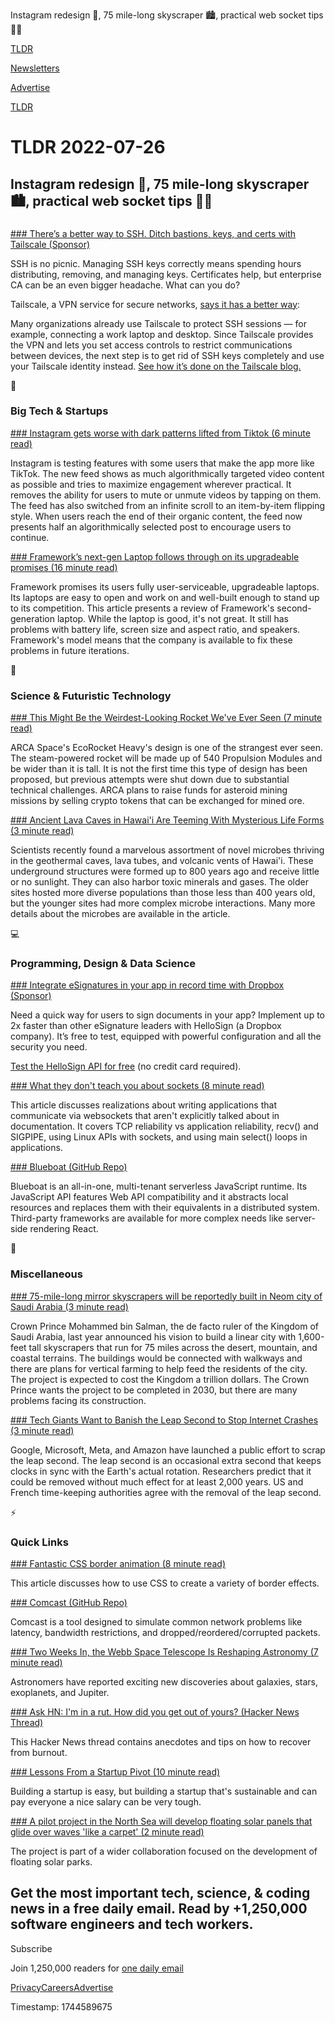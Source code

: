 Instagram redesign 📱, 75 mile-long skyscraper 🏙️, practical web socket tips 👨‍💻

[TLDR](/)

[Newsletters](/newsletters)

[Advertise](https://advertise.tldr.tech/)

[TLDR](/)

# TLDR 2022-07-26

## Instagram redesign 📱, 75 mile-long skyscraper 🏙️, practical web socket tips 👨‍💻

### 

[### There’s a better way to SSH. Ditch bastions, keys, and certs with Tailscale (Sponsor)](https://tailscale.com/blog/tailscale-ssh/?utm_source=tldr&amp;utm_medium=email&amp;utm_campaign=2022-07-26&amp;utm_term=ssh)

SSH is no picnic. Managing SSH keys correctly means spending hours distributing, removing, and managing keys. Certificates help, but enterprise CA can be an even bigger headache. What can you do?

Tailscale, a VPN service for secure networks, [says it has a better way](https://tailscale.com/blog/tailscale-ssh/?utm_source=tldr&utm_medium=email&utm_campaign=2022-07-26&utm_term=SSH):

Many organizations already use Tailscale to protect SSH sessions — for example, connecting a work laptop and desktop. Since Tailscale provides the VPN and lets you set access controls to restrict communications between devices, the next step is to get rid of SSH keys completely and use your Tailscale identity instead. [See how it’s done on the Tailscale blog.](https://tailscale.com/blog/tailscale-ssh/?utm_source=tldr&utm_medium=email&utm_campaign=2022-07-26&utm_term=SSH)

📱

### Big Tech & Startups

[### Instagram gets worse with dark patterns lifted from Tiktok (6 minute read)](https://techcrunch.com/2022/07/25/instagram-gets-worse-with-dark-patterns-lifted-from-tiktok/?utm_source=tldrnewsletter?utm_source=tldrnewsletter)

Instagram is testing features with some users that make the app more like TikTok. The new feed shows as much algorithmically targeted video content as possible and tries to maximize engagement wherever practical. It removes the ability for users to mute or unmute videos by tapping on them. The feed has also switched from an infinite scroll to an item-by-item flipping style. When users reach the end of their organic content, the feed now presents half an algorithmically selected post to encourage users to continue.

[### Framework’s next-gen Laptop follows through on its upgradeable promises (16 minute read)](https://arstechnica.com/gadgets/2022/07/review-frameworks-next-gen-laptop-follows-through-on-its-upgradeable-promises/?utm_source=tldrnewsletter?utm_source=tldrnewsletter)

Framework promises its users fully user-serviceable, upgradeable laptops. Its laptops are easy to open and work on and well-built enough to stand up to its competition. This article presents a review of Framework's second-generation laptop. While the laptop is good, it's not great. It still has problems with battery life, screen size and aspect ratio, and speakers. Framework's model means that the company is available to fix these problems in future iterations.

🚀

### Science & Futuristic Technology

[### This Might Be the Weirdest-Looking Rocket We've Ever Seen (7 minute read)](https://futurism.com/arca-space-weird-looking-rocket?utm_source=tldrnewsletter?utm_source=tldrnewsletter)

ARCA Space's EcoRocket Heavy's design is one of the strangest ever seen. The steam-powered rocket will be made up of 540 Propulsion Modules and be wider than it is tall. It is not the first time this type of design has been proposed, but previous attempts were shut down due to substantial technical challenges. ARCA plans to raise funds for asteroid mining missions by selling crypto tokens that can be exchanged for mined ore.

[### Ancient Lava Caves in Hawai'i Are Teeming With Mysterious Life Forms (3 minute read)](https://www.sciencealert.com/hawaii-s-ancient-lava-caves-are-teeming-with-microbial-dark-matter?utm_source=tldrnewsletter?utm_source=tldrnewsletter)

Scientists recently found a marvelous assortment of novel microbes thriving in the geothermal caves, lava tubes, and volcanic vents of Hawai'i. These underground structures were formed up to 800 years ago and receive little or no sunlight. They can also harbor toxic minerals and gases. The older sites hosted more diverse populations than those less than 400 years old, but the younger sites had more complex microbe interactions. Many more details about the microbes are available in the article.

💻

### Programming, Design & Data Science

[### Integrate eSignatures in your app in record time with Dropbox (Sponsor)](https://www.hellosign.com/products/api?utm_campaign=tldr_direct_72622&amp;utm_medium=cpm&amp;utm_source=programmatic&amp;utm_content=newsletter)

Need a quick way for users to sign documents in your app? Implement up to 2x faster than other eSignature leaders with HelloSign (a Dropbox company). It’s free to test, equipped with powerful configuration and all the security you need.

[Test the HelloSign API for free](https://www.hellosign.com/products/api?utm_campaign=tldr_direct_72622&utm_medium=cpm&utm_source=programmatic&utm_content=newsletter) (no credit card required).

[### What they don't teach you about sockets (8 minute read)](https://macoy.me/blog/programming/sockets?utm_source=tldrnewsletter?utm_source=tldrnewsletter)

This article discusses realizations about writing applications that communicate via websockets that aren't explicitly talked about in documentation. It covers TCP reliability vs application reliability, recv() and SIGPIPE, using Linux APIs with sockets, and using main select() loops in applications.

[### Blueboat (GitHub Repo)](https://github.com/losfair/blueboat?utm_source=tldrnewsletter?utm_source=tldrnewsletter)

Blueboat is an all-in-one, multi-tenant serverless JavaScript runtime. Its JavaScript API features Web API compatibility and it abstracts local resources and replaces them with their equivalents in a distributed system. Third-party frameworks are available for more complex needs like server-side rendering React.

🎁

### Miscellaneous

[### 75-mile-long mirror skyscrapers will be reportedly built in Neom city of Saudi Arabia (3 minute read)](https://interestingengineering.com/75-mile-long-skyscrapers-saudi-arabia?utm_source=tldrnewsletter?utm_source=tldrnewsletter)

Crown Prince Mohammed bin Salman, the de facto ruler of the Kingdom of Saudi Arabia, last year announced his vision to build a linear city with 1,600-feet tall skyscrapers that run for 75 miles across the desert, mountain, and coastal terrains. The buildings would be connected with walkways and there are plans for vertical farming to help feed the residents of the city. The project is expected to cost the Kingdom a trillion dollars. The Crown Prince wants the project to be completed in 2030, but there are many problems facing its construction.

[### Tech Giants Want to Banish the Leap Second to Stop Internet Crashes (3 minute read)](https://www.cnet.com/tech/computing/tech-giants-try-banishing-the-leap-second-to-stop-internet-crashes/?utm_source=tldrnewsletter?utm_source=tldrnewsletter)

Google, Microsoft, Meta, and Amazon have launched a public effort to scrap the leap second. The leap second is an occasional extra second that keeps clocks in sync with the Earth's actual rotation. Researchers predict that it could be removed without much effect for at least 2,000 years. US and French time-keeping authorities agree with the removal of the leap second.

⚡

### Quick Links

[### Fantastic CSS border animation (8 minute read)](https://dev.to/chokcoco/fantastic-css-border-animation-5166?utm_source=tldrnewsletter?utm_source=tldrnewsletter)

This article discusses how to use CSS to create a variety of border effects.

[### Comcast (GitHub Repo)](https://github.com/tylertreat/comcast?utm_source=tldrnewsletter)

Comcast is a tool designed to simulate common network problems like latency, bandwidth restrictions, and dropped/reordered/corrupted packets.

[### Two Weeks In, the Webb Space Telescope Is Reshaping Astronomy (7 minute read)](https://www.quantamagazine.org/two-weeks-in-the-webb-space-telescope-is-reshaping-astronomy-20220725/?utm_source=tldrnewsletter?utm_source=tldrnewsletter)

Astronomers have reported exciting new discoveries about galaxies, stars, exoplanets, and Jupiter.

[### Ask HN: I'm in a rut. How did you get out of yours? (Hacker News Thread)](https://news.ycombinator.com/item?id=32226910)

This Hacker News thread contains anecdotes and tips on how to recover from burnout.

[### Lessons From a Startup Pivot (10 minute read)](https://haacked.com/archive/2022/07/25/lessons-from-the-pivot/?utm_source=tldrnewsletter)

Building a startup is easy, but building a startup that's sustainable and can pay everyone a nice salary can be very tough.

[### A pilot project in the North Sea will develop floating solar panels that glide over waves 'like a carpet' (2 minute read)](https://www.cnbc.com/2022/07/22/europes-energy-giants-explore-potential-of-floating-solar-.html?utm_source=tldrnewsletter)

The project is part of a wider collaboration focused on the development of floating solar parks.

## Get the most important tech, science, & coding news in a free daily email. Read by +1,250,000 software engineers and tech workers.

Subscribe

Join 1,250,000 readers for [one daily email](/api/latest/tech)

[Privacy](/privacy)[Careers](https://jobs.ashbyhq.com/tldr.tech)[Advertise](/tech/advertise)

Timestamp: 1744589675